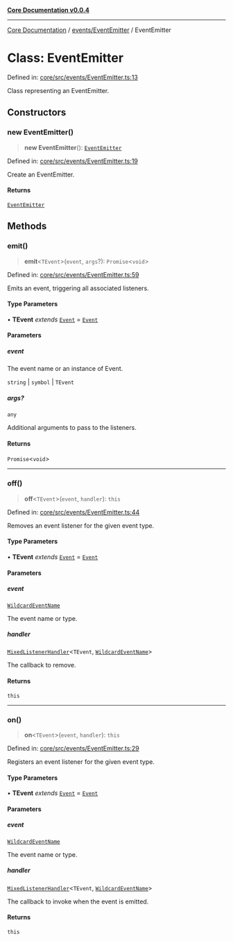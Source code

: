 [**Core Documentation v0.0.4**](../../../README.md)

***

[Core Documentation](../../../modules.md) / [events/EventEmitter](../README.md) / EventEmitter

# Class: EventEmitter

Defined in: [core/src/events/EventEmitter.ts:13](https://github.com/stonemjs/core/blob/e4675fc5d1a8e120fdb4d54e226a2496fdda3681/src/events/EventEmitter.ts#L13)

Class representing an EventEmitter.

## Constructors

### new EventEmitter()

> **new EventEmitter**(): [`EventEmitter`](EventEmitter.md)

Defined in: [core/src/events/EventEmitter.ts:19](https://github.com/stonemjs/core/blob/e4675fc5d1a8e120fdb4d54e226a2496fdda3681/src/events/EventEmitter.ts#L19)

Create an EventEmitter.

#### Returns

[`EventEmitter`](EventEmitter.md)

## Methods

### emit()

> **emit**\<`TEvent`\>(`event`, `args`?): `Promise`\<`void`\>

Defined in: [core/src/events/EventEmitter.ts:59](https://github.com/stonemjs/core/blob/e4675fc5d1a8e120fdb4d54e226a2496fdda3681/src/events/EventEmitter.ts#L59)

Emits an event, triggering all associated listeners.

#### Type Parameters

• **TEvent** *extends* [`Event`](../../Event/classes/Event.md) = [`Event`](../../Event/classes/Event.md)

#### Parameters

##### event

The event name or an instance of Event.

`string` | `symbol` | `TEvent`

##### args?

`any`

Additional arguments to pass to the listeners.

#### Returns

`Promise`\<`void`\>

***

### off()

> **off**\<`TEvent`\>(`event`, `handler`): `this`

Defined in: [core/src/events/EventEmitter.ts:44](https://github.com/stonemjs/core/blob/e4675fc5d1a8e120fdb4d54e226a2496fdda3681/src/events/EventEmitter.ts#L44)

Removes an event listener for the given event type.

#### Type Parameters

• **TEvent** *extends* [`Event`](../../Event/classes/Event.md) = [`Event`](../../Event/classes/Event.md)

#### Parameters

##### event

[`WildcardEventName`](../../../declarations/type-aliases/WildcardEventName.md)

The event name or type.

##### handler

[`MixedListenerHandler`](../../../declarations/type-aliases/MixedListenerHandler.md)\<`TEvent`, [`WildcardEventName`](../../../declarations/type-aliases/WildcardEventName.md)\>

The callback to remove.

#### Returns

`this`

***

### on()

> **on**\<`TEvent`\>(`event`, `handler`): `this`

Defined in: [core/src/events/EventEmitter.ts:29](https://github.com/stonemjs/core/blob/e4675fc5d1a8e120fdb4d54e226a2496fdda3681/src/events/EventEmitter.ts#L29)

Registers an event listener for the given event type.

#### Type Parameters

• **TEvent** *extends* [`Event`](../../Event/classes/Event.md) = [`Event`](../../Event/classes/Event.md)

#### Parameters

##### event

[`WildcardEventName`](../../../declarations/type-aliases/WildcardEventName.md)

The event name or type.

##### handler

[`MixedListenerHandler`](../../../declarations/type-aliases/MixedListenerHandler.md)\<`TEvent`, [`WildcardEventName`](../../../declarations/type-aliases/WildcardEventName.md)\>

The callback to invoke when the event is emitted.

#### Returns

`this`
